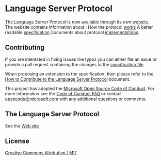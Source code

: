 # Language Server Protocol

The Language Server Protocol is now available through its own [website](https://microsoft.github.io/language-server-protocol/). 
The website contains information about :
How the protocol [works](https://microsoft.github.io/language-server-protocol/overview)
A better readable [specification](https://microsoft.github.io/language-server-protocol/specification)
Documents about protocol [implementations](https://microsoft.github.io/language-server-protocol/implementors/servers/).

## Contributing
If you are interested in fixing issues like typos you can either file an issue or provide a pull request containing the changes to the [specification file](https://github.com/Microsoft/language-server-protocol/blob/gh-pages/specification.md). 

When proposing an extension to the specification, then please refer to the [How to Contribute to the Language Server Protocol](contributing.md) document.

This project has adopted the [Microsoft Open Source Code of Conduct](https://opensource.microsoft.com/codeofconduct/). For more information see the [Code of Conduct FAQ](https://opensource.microsoft.com/codeofconduct/faq/) or contact [opencode@microsoft.com](mailto:opencode@microsoft.com) with any additional questions or comments.

## The Language Server Protocol

See the [Web site](https://microsoft.github.io/language-server-protocol/specification)

## License
[Creative Commons Attribution / MIT](License.txt)
